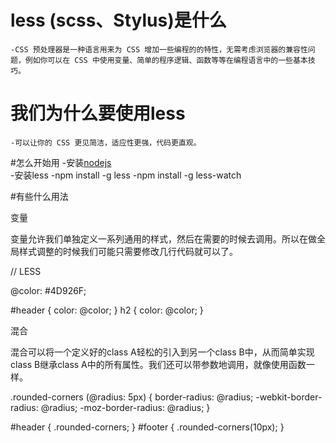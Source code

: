 # less (scss、Stylus)是什么
	-CSS 预处理器是一种语言用来为 CSS 增加一些编程的的特性，无需考虑浏览器的兼容性问题，例如你可以在 CSS 中使用变量、简单的程序逻辑、函数等等在编程语言中的一些基本技巧。

# 我们为什么要使用less
	-可以让你的 CSS 更见简洁，适应性更强，代码更直观。

#怎么开始用
	-安装<a href="https://nodejs.org/">nodejs</a>  
	-安装less
		-npm install -g less
		-npm install -g less-watch


#有些什么用法

变量

变量允许我们单独定义一系列通用的样式，然后在需要的时候去调用。所以在做全局样式调整的时候我们可能只需要修改几行代码就可以了。

  // LESS

@color: #4D926F;

#header {
  color: @color;
}
h2 {
  color: @color;
}

混合

混合可以将一个定义好的class A轻松的引入到另一个class B中，从而简单实现class B继承class A中的所有属性。我们还可以带参数地调用，就像使用函数一样。

.rounded-corners (@radius: 5px) {
  border-radius: @radius;
  -webkit-border-radius: @radius;
  -moz-border-radius: @radius;
}

#header {
  .rounded-corners;
}
#footer {
  .rounded-corners(10px);
}
